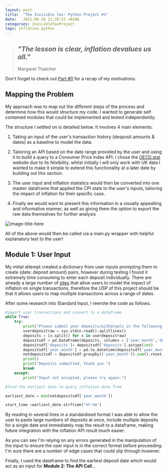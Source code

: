 ```yaml
---
layout: post
title:  "The Invisible Tax: Python Project #1"
date:   2021-08-28 21:20:23 +0100
categories: InvisibleTaxProject
tags: inflation python
---
```


>## *"The lesson is clear, inflation devalues us all."*
> Margaret Thatcher

Don't forget to check out [Part #0](https://local-optimum.github.io/local-optimum-blog/invisibletaxproject/2021/08/02/invisible-tax-project-part-0.html) for a recap of my motivations.
## Mapping the Problem

My approach was to map out the different steps of the process and determine how this would structure my code. I wanted to generate self contained modules that could be implemented and tested independently.

The structure I settled on is detailed below. It involves 4 main elements:
1. Taking an input of the user's transaction history (desposit amounts & dates) as a baseline to model the data.

2. Tailoring an API based on the date range provided by the user and using it to build a query to a Consumer Price Index API. I chose the [OECD.stat](https://stats.oecd.org/Index.aspx?DataSetCode=PRICES_CPI) website due to its felxibility. whilst initially I will only work with UK data I wanted to make it simple to extend this functionality at a later date by building out this section.

3. The user input and inflation statistics would then be converted into one master dataframe that applied the CPI stats to the user's inputs, tailoring the impact of inflation for their specific case.

4. Finally we would want to present this information in a visually appealling and informative manner, as well as giving them the option to export the raw data themselves for further analysis

![image-title-here](/local-optimum-blog/assets/images/inf-program-map.jpeg)

All of the above would then be called via a main.py wrapper with helpful explanatory text to the user!

## Module 1: User Input

My initial attempt created a dictionary from user inputs prompting them to create {date: deposit amount} pairs, however during testing I found it extremely time consuming to enter each deposit individually. There are already a large number of [sites](https://www.thisismoney.co.uk/money/bills/article-1633409/Historic-inflation-calculator-value-money-changed-1900.html) that allow users to model the impact of inflation on single transactions, therefore the USP of this project should be that it allows users to map multiple transactions across a range of dates.

After some research into Standard Input, I rewrote the code as follows.

```python
#import user transactions and convert to a dataframe
while True:
    try: 
        print("Please submit your deposits/withdrawls in the following format:\nYYYY-MM XXXX\nYYYY-MM XXXX\nUse Ctril+d to submit your data without entering a blank line")
        userdepositraw = sys.stdin.read().splitlines()
        deposits = [x.split() for x in userdepositraw]
        depositsdf = pd.DataFrame(deposits, columns = ['year_month','deposits'])
        depositsdf['deposits']= depositsdf['deposits'].astype(int)
        depositsdf['year_month'] = pd.to_datetime(depositsdf['year_month'])
        netdepositsdf = depositsdf.groupby(['year_month']).sum().reset_index()
        print()
        print("Deposits submitted, thank you.")
        break
    except:
        print("Input not accepted, please try again.")

#find the earliest date to query inflation data from

earliest_date = min(netdepositsdf['year_month'])

start_time =earliest_date.strftime("%Y-%m")
```

By reading in several lines in a standardised format I was able to allow the user to paste large numbers of deposits at once, include multiple deposits for a single date and immediately map the result to a dataframe, making future integration with the inflation API result much easier.

As you can see I'm relying on any errors generated in the manipulation of the input to ensure the user input is in the correct format before proceeding. I'm sure there are a number of edge cases that could slip through however.

Finally, I used the dataframe to find the earliest deposit date which would act as an input for **Module 2: The API Call**...